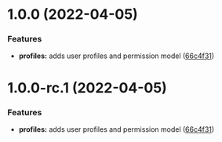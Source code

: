 # 1.0.0 (2022-04-05)


### Features

* **profiles:** adds user profiles and permission model ([66c4f31](https://github.com/technologiestiftung/qtrees-backend/commit/66c4f31be8abbdaa7904219e5c3d31cccdccd6bd))

# 1.0.0-rc.1 (2022-04-05)


### Features

* **profiles:** adds user profiles and permission model ([66c4f31](https://github.com/technologiestiftung/qtrees-backend/commit/66c4f31be8abbdaa7904219e5c3d31cccdccd6bd))
